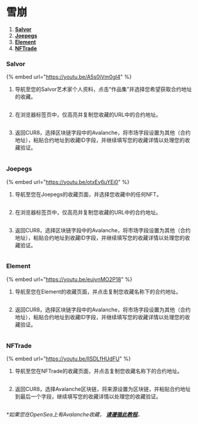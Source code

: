 # 雪崩

1. [**Salvor**](avalanche.md#salvor)
2. [**Joepegs**](avalanche.md#joepegs)
3. [**Element**](avalanche.md#element)
4. [**NFTrade**](avalanche.md#nftrade)

### Salvor

{% embed url="https://youtu.be/A5s0jVm0gI4" %}

1. 导航至您的Salvor艺术家个人资料，点击“作品集”并选择您希望获取合约地址的收藏。

<figure><img src="../../.gitbook/assets/Screenshot 2024-09-19 at 08.40.56.png" alt=""><figcaption></figcaption></figure>

2. 在浏览器标签页中，仅高亮并复制您收藏的URL中的合约地址。

<figure><img src="../../.gitbook/assets/Screenshot 2024-09-19 at 08.43.29.png" alt=""><figcaption></figcaption></figure>

3. 返回CUR8，选择区块链字段中的Avalanche，将市场字段设置为其他（合约地址），粘贴合约地址到收藏ID字段，并继续填写您的收藏详情以处理您的收藏验证。

<figure><img src="../../.gitbook/assets/Screenshot 2025-01-31 at 11.23.06.png" alt=""><figcaption></figcaption></figure>

### Joepegs

{% embed url="https://youtu.be/otxEy6uYEi0" %}

1. 导航至您在Joepegs的收藏页面，并选择您收藏中的任何NFT。

<figure><img src="../../.gitbook/assets/Screenshot 2024-09-19 at 08.49.01.png" alt=""><figcaption></figcaption></figure>

2. 在浏览器标签页中，仅高亮并复制您收藏的URL中的合约地址。

<figure><img src="../../.gitbook/assets/Screenshot 2024-09-19 at 08.50.27.png" alt=""><figcaption></figcaption></figure>

3. 返回CUR8，选择区块链字段中的Avalanche，将市场字段设置为其他（合约地址），粘贴合约地址到收藏ID字段，并继续填写您的收藏详情以处理您的收藏验证。

<figure><img src="../../.gitbook/assets/Screenshot 2025-01-31 at 11.23.06.png" alt=""><figcaption></figcaption></figure>

### Element

{% embed url="https://youtu.be/eujvnMO2P18" %}

1. 导航至您在Element的收藏页面，并点击复制您收藏名称下的合约地址。

<figure><img src="../../.gitbook/assets/Screenshot 2024-09-19 at 10.38.38.png" alt=""><figcaption></figcaption></figure>

2. 返回CUR8，选择区块链字段中的Avalanche，将市场字段设置为其他（合约地址），粘贴合约地址到收藏ID字段，并继续填写您的收藏详情以处理您的收藏验证。

<figure><img src="../../.gitbook/assets/Screenshot 2025-01-31 at 11.23.06.png" alt=""><figcaption></figcaption></figure>

### NFTrade

{% embed url="https://youtu.be/llSDLfHUdFU" %}

1. 导航至您在NFTrade的收藏页面，并点击复制您收藏名称下的合约地址。

<figure><img src="../../.gitbook/assets/Screenshot 2024-09-19 at 10.45.03.png" alt=""><figcaption></figcaption></figure>

2. 返回CUR8，选择Avalanche区块链，将来源设置为区块链，并粘贴合约地址到最后一个字段，继续填写您的收藏详情以处理您的收藏验证。

<figure><img src="../../.gitbook/assets/Screenshot 2024-09-19 at 08.38.20.png" alt=""><figcaption></figcaption></figure>

_\*如果您在OpenSea上有Avalanche收藏，_ [_**请遵循此教程**_](ethereum-base-polygon-arbitrum-one-optimism.md#opensea)_。_